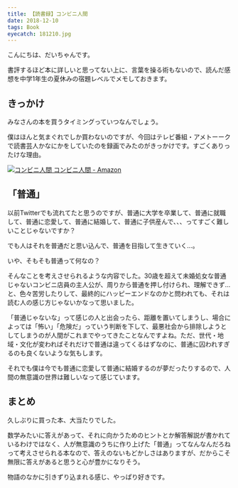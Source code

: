 ```yaml
---
title: 【読書録】コンビニ人間
date: 2018-12-10
tags: Book
eyecatch: 181210.jpg
---
```


こんにちは、だいちゃんです。

書評するほど本に詳しいと思ってない上に、言葉を操る術もないので、読んだ感想を中学1年生の夏休みの宿題レベルでメモしておきます。

## きっかけ
みなさんの本を買うタイミングっていつなんでしょう。

僕はほんと気まぐれでしか買わないのですが、今回はテレビ番組・アメトーークで読書芸人かなにかをしていたのを録画でみたのがきっかけです。すごくありったけな理由。

[![コンビニ人間](https://images-fe.ssl-images-amazon.com/images/I/51%2BYeB5yk3L._SL160_.jpg) コンビニ人間 - Amazon](http://www.amazon.co.jp/exec/obidos/ASIN/4167911302/tairiku02280e-22/ref=nosim/)

## 「普通」
以前Twitterでも流れてたと思うのですが、普通に大学を卒業して、普通に就職して、普通に恋愛して、普通に結婚して、普通に子供産んで、、、ってすごく難しいことじゃないですか？

でも人はそれを普通だと思い込んで、普通を目指して生きていく…。

 

いや、そもそも普通って何なの？

 

そんなことを考えさせられるような内容でした。30歳を超えて未婚処女な普通じゃないコンビニ店員の主人公が、周りから普通を押し付けられ、理解できず…と、色々苦労したりして、最終的にハッピーエンドなのかと問われても、それは読む人の感じ方じゃないかなって思いました。

「普通じゃないな」って感じの人と出会ったら、距離を置いてしまうし、場合によっては「怖い」「危険だ」っていう判断を下して、最悪社会から排除しようとしてしまうのが人間がこれまでやってきたことなんですよね。ただ、世代・地域・文化が変わればそれだけで普通は違ってくるはずなのに、普通に囚われすぎるのも良くないような気もします。

それでも僕は今でも普通に恋愛して普通に結婚するのが夢だったりするので、人間の無意識の世界は難しいなって感じています。

## まとめ
久しぶりに買った本、大当たりでした。

数学みたいに答えがあって、それに向かうためのヒントとか解答解説が書かれているわけではなく、人が無意識のうちに作り上げた「普通」ってなんなんだろねって考えさせられる本なので、答えのないもどかしさはありますが、だからこそ無限に答えがあると思うと心が豊かになりそう。

物語のなかに引きずり込まれる感じ、やっぱり好きです。